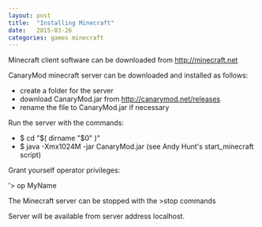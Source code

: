 ```yaml
---
layout: post
title:  "Installing Minecraft"
date:   2015-03-26
categories: games minecraft
---
```

Minecraft client software can be downloaded from http://minecraft.net

CanaryMod minecraft server can be downloaded and installed as follows:

- create a folder for the server
- download CanaryMod.jar from http://canarymod.net/releases
- rename the file to CanaryMod.jar if necessary

Run the server with the commands:

- $ cd "$( dirname "$0" )"
- $ java -Xmx1024M -jar CanaryMod.jar
(see Andy Hunt's start_minecraft script)

Grant yourself operator privileges:

 '> op MyName

The Minecraft server can be stopped with the >stop commands

Server will be available from server address localhost.